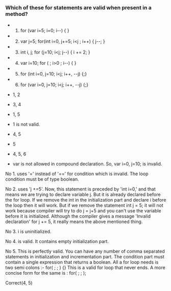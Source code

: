 ### Which of these for statements are valid when present in a method?

* 1. for (var i=5; i=0; i--) { }

* 2.  var j=5;
      for(int i=0, j+=5;  i<j ; i++) {  j--;  }

* 3. int i, j;
    for (j=10; i<j; j--) { i += 2; }

* 4. var i=10;
    for ( ; i>0 ; i--) { }

* 5. for (int i=0, j=10; i<j; i++, --j) {;}

* 6. for (var i=0, j=10; i<j; i++, --j) {;}

* 1, 2
* 3, 4
* 1, 5
* 1 is not valid.
* 4, 5
* 5
* 4, 5, 6
* var is not allowed in compound declaration. So, var i=0, j=10; is invalid.

No 1.
uses '=' instead of '==' for condition which is invalid. The loop condition must be of type boolean.

No 2.
uses 'j +=5'. Now, this statement is preceded by 'int i=0,' and that means we are trying to declare variable j.
But it is already declared before the for loop. If we remove the int in the initialization part and
declare i before the loop then it will work. But if we remove the statement int j = 5;
it will not work because compiler will try to do j = j+5 and you can't use the variable
before it is initialized. Although the compiler gives a message 'Invalid declaration' for j += 5,
it really means the above mentioned thing.

No 3. i is uninitialized.

No 4. is valid. It contains empty initialization part.

No 5.
This is perfectly valid. You can have any number of comma separated statements
in initialization and incrementation part. The condition part must contain a single expression that returns a boolean.
All a for loop needs is two semi colons :-
for( ; ; ) {} This is a valid for loop that never ends. A more concise form for the same is : for( ; ; );

Correct(4, 5)

